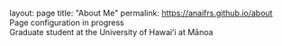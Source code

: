 layout: page
title: "About Me"
permalink: https://anaifrs.github.io/about <br>
Page configuration in progress <br>
Graduate student at the University of Hawaiʻi at Mānoa
